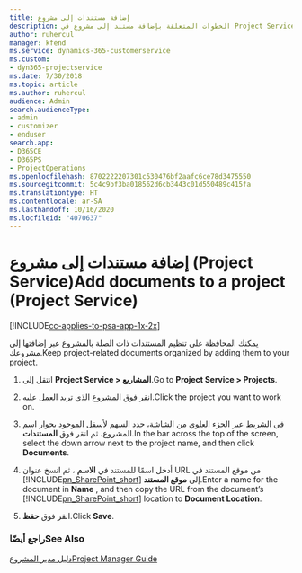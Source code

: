 ```yaml
---
title: إضافة مستندات إلى مشروع
description: الخطوات المتعلقة بإضافة مستند إلى مشروع في Project Service
author: ruhercul
manager: kfend
ms.service: dynamics-365-customerservice
ms.custom:
- dyn365-projectservice
ms.date: 7/30/2018
ms.topic: article
ms.author: ruhercul
audience: Admin
search.audienceType:
- admin
- customizer
- enduser
search.app:
- D365CE
- D365PS
- ProjectOperations
ms.openlocfilehash: 8702222207301c530476bf2aafc6ce78d3475550
ms.sourcegitcommit: 5c4c9bf3ba018562d6cb3443c01d550489c415fa
ms.translationtype: HT
ms.contentlocale: ar-SA
ms.lasthandoff: 10/16/2020
ms.locfileid: "4070637"
---
```

# <a name="add-documents-to-a-project-project-service"></a><span data-ttu-id="35808-103">إضافة مستندات إلى مشروع (Project Service)</span><span class="sxs-lookup"><span data-stu-id="35808-103">Add documents to a project (Project Service)</span></span>

[!INCLUDE[cc-applies-to-psa-app-1x-2x](../includes/cc-applies-to-psa-app-1x-2x.md)]

<span data-ttu-id="35808-104">يمكنك المحافظة على تنظيم المستندات ذات الصلة بالمشروع عبر إضافتها إلى مشروعك.</span><span class="sxs-lookup"><span data-stu-id="35808-104">Keep project-related documents organized by adding them to your project.</span></span>  
  
1. <span data-ttu-id="35808-105">انتقل إلى **Project Service > المشاريع**.</span><span class="sxs-lookup"><span data-stu-id="35808-105">Go to **Project Service > Projects**.</span></span>  
  
2. <span data-ttu-id="35808-106">انقر فوق المشروع الذي تريد العمل عليه.</span><span class="sxs-lookup"><span data-stu-id="35808-106">Click the project you want to work on.</span></span>  
  
3. <span data-ttu-id="35808-107">في الشريط عبر الجزء العلوي من الشاشة، حدد السهم لأسفل الموجود بجوار اسم المشروع، ثم انقر فوق **المستندات**.</span><span class="sxs-lookup"><span data-stu-id="35808-107">In the bar across the top of the screen, select the down arrow next to the project name, and then click **Documents**.</span></span>  
  
4. <span data-ttu-id="35808-108">أدخل اسمًا للمستند في **الاسم** ، ثم انسخ عنوان URL من موقع المستند في [!INCLUDE[pn_SharePoint_short](../includes/pn-sharepoint-short.md)] إلى **موقع المستند**.</span><span class="sxs-lookup"><span data-stu-id="35808-108">Enter a name for the document in **Name** ,  and then copy the URL from the document’s [!INCLUDE[pn_SharePoint_short](../includes/pn-sharepoint-short.md)] location to **Document Location**.</span></span>  
  
5. <span data-ttu-id="35808-109">انقر فوق **حفظ**.</span><span class="sxs-lookup"><span data-stu-id="35808-109">Click **Save**.</span></span>  
  
### <a name="see-also"></a><span data-ttu-id="35808-110">راجع أيضًا</span><span class="sxs-lookup"><span data-stu-id="35808-110">See Also</span></span>  
 [<span data-ttu-id="35808-111">دليل مدير المشروع</span><span class="sxs-lookup"><span data-stu-id="35808-111">Project Manager Guide</span></span>](../psa/project-manager-guide.md)
